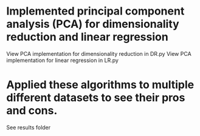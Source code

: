 # Implemented principal component analysis (PCA) for dimensionality reduction and linear regression 
View PCA implementation for dimensionality reduction in DR.py 
View PCA implementation for linear regression in LR.py
# Applied these algorithms to multiple different datasets to see their pros and cons.
See results folder
